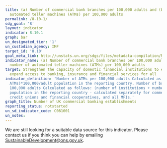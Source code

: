 ```yaml
---
title: (a) Number of commercial bank branches per 100,000 adults and (b) number of
  automated teller machines (ATMs) per 100,000 adults
permalink: /8-10-1/
sdg_goal: '8'
layout: indicator
indicator: 8.10.1
graph: bar
un_designated_tier: '1'
un_custodian_agency: IMF
target_id: '8.10'
goal_meta_link: http://unstats.un.org/sdgs/files/metadata-compilation/Metadata-Goal-8.pdf
indicator_name: (a) Number of commercial bank branches per 100,000 adults and (b)
  number of automated teller machines (ATMs) per 100,000 adults
target: Strengthen the capacity of domestic financial institutions to encourage and
  expand access to banking, insurance and financial services for all
indicator_definition: 'Number of ATMs per 100,000 adults Calculated as: (number of
  ATMs)*100,000/adult population in the reporting country. Number of branches per
  100,000 adults Calculated as follows: (number of institutions + number of branches)*100,000/adult
  population in the reporting country - calculated separately for commercial banks,
  credit unions and financial cooperatives, and all MFIs.'
graph_title: Number of UK commercial banking establishments
reporting_status: notstarted
un_sd_indicator_code: C081001
un_notes:
---
```


We are still looking for a suitable data source for this indicator. Please contact us if you think you can help by emailing <a href="mailto:SustainableDevelopment@ons.gov.uk">SustainableDevelopment@ons.gov.uk</a>.


